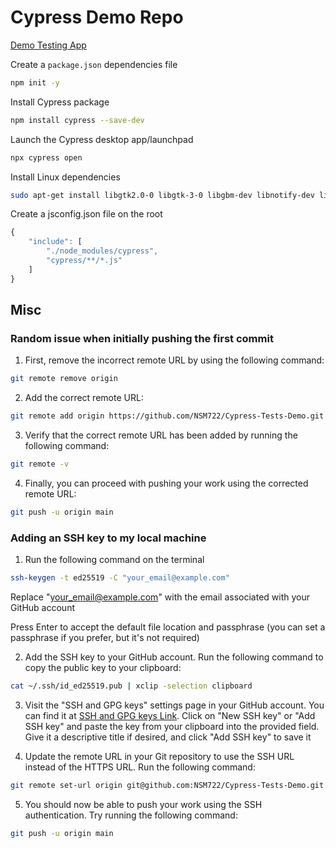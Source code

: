 # Cypress Demo Repo

[Demo Testing App](https://react-redux.realworld.io/#/login?_k=k38bj6 "follow link")

Create a `package.json` dependencies file

```bash
npm init -y
```

Install Cypress package

```bash
npm install cypress --save-dev
```

Launch the Cypress desktop app/launchpad

```bash
npx cypress open
```

Install Linux dependencies

```bash
sudo apt-get install libgtk2.0-0 libgtk-3-0 libgbm-dev libnotify-dev libgconf-2-4 libnss3 libxss1 libasound2 libxtst6 xauth xvfb
```

Create a jsconfig.json file on the root

```js
{
    "include": [
        "./node_modules/cypress",
        "cypress/**/*.js"
    ]
}
```

## Misc

### Random issue when initially pushing the first commit

1. First, remove the incorrect remote URL by using the following command:

```bash
git remote remove origin
```

2. Add the correct remote URL:

```bash
git remote add origin https://github.com/NSM722/Cypress-Tests-Demo.git
```

3. Verify that the correct remote URL has been added by running the following command:

```bash
git remote -v
```

4. Finally, you can proceed with pushing your work using the corrected remote URL:

```bash
git push -u origin main
```

### Adding an SSH key to my local machine

1. Run the following command on the terminal

```bash
ssh-keygen -t ed25519 -C "your_email@example.com"
```

Replace "<your_email@example.com>" with the email associated with your GitHub account

Press Enter to accept the default file location and passphrase (you can set a passphrase if you prefer, but it's not required)

2. Add the SSH key to your GitHub account. Run the following command to copy the public key to your clipboard:

```bash
cat ~/.ssh/id_ed25519.pub | xclip -selection clipboard
```

3. Visit the "SSH and GPG keys" settings page in your GitHub account. You can find it at [SSH and GPG keys Link](https://github.com/settings/keys). Click on "New SSH key" or "Add SSH key" and paste the key from your clipboard into the provided field. Give it a descriptive title if desired, and click "Add SSH key" to save it

4. Update the remote URL in your Git repository to use the SSH URL instead of the HTTPS URL. Run the following command:

```bash
git remote set-url origin git@github.com:NSM722/Cypress-Tests-Demo.git
```

5. You should now be able to push your work using the SSH authentication. Try running the following command:

```bash
git push -u origin main
```
